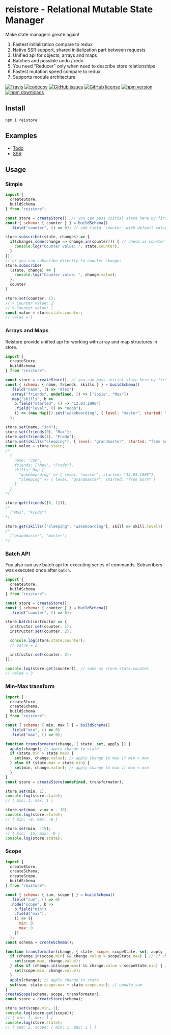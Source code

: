 # reistore - Relational Mutable State Manager
Make state managers greate again!

1. Fastest initialization compare to redux
2. Native SSR support, shared initialization part between requests
3. Unified api for objects, arrays and maps
4. Batches and possible undo / redo
5. You need "Reducer" only when need to describe store relationships
6. Fastest mutation speed compare to redux
7. Supports module architecture

[![Travis](https://img.shields.io/travis/Wroud/reistore.svg)](https://travis-ci.org/Wroud/reistore)
[![codecov](https://codecov.io/gh/Wroud/reistore/branch/master/graph/badge.svg)](https://codecov.io/gh/Wroud/reistore)
[![GitHub issues](https://img.shields.io/github/issues/Wroud/reistore.svg)](https://github.com/Wroud/reistore/issues)
[![GitHub license](https://img.shields.io/github/license/Wroud/reistore.svg)](https://github.com/Wroud/reistore/blob/master/LICENSE)
[![npm version](https://img.shields.io/npm/v/reistore.svg?style=flat-square)](https://www.npmjs.com/package/reistore)
[![npm downloads](https://img.shields.io/npm/dm/reistore.svg?style=flat-square)](https://www.npmjs.com/package/reistore)

## Install
```
npm i reistore
```

## Examples
* [Todo](https://codesandbox.io/s/github/Wroud/reistore-react/tree/master/examples/ts)
* [SSR](https://codesandbox.io/s/github/Wroud/reistore-react/tree/master/examples/ssr)

## Usage
### Simple
```js
import { 
  createStore,
  buildSchema
} from "reistore";

const store = createStore(); // you can pass initial state here by first argument
const { schema: { counter } } = buildSchema()
  .field("counter", () => 0); // add field `counter` with default value `0`

store.subscribe((state, changes) => {
  if(changes.some(change => change.in(counter))) { // check is counter value changed
    console.log("Counter value: ", state.counter);
  }
});
// or you can subscribe directly to counter changes
store.subscribe(
  (state, change) => {
    console.log("Counter value: ", change.value);
  },
  counter
)

store.set(counter, 1);
// > Counter value: 1
// > Counter value: 1
const value = store.state.counter;
// value = 1
```

### Arrays and Maps
Reistore provide unified api for working with array and map structures in store.
```js
import { 
  createStore,
  buildSchema
} from "reistore";

const store = createStore(); // you can pass initial state here by first argument
const { schema: { name, friends, skills } } = buildSchema()
  .field("name", () => "Alex")
  .array("friends", undefined, () => ["Josie", "Max"])
  .map("skills", b =>
    b.field("started", () => "12.03.1990")
    .field("level", () => "noob"),
    () => (new Map()).set("wakeboarding", { level: "master", started: "12.03.1998"})
  );

store.set(name, "Jon");
store.set(friends(0), "Max");
store.set(friends(1), "Frodo");
store.set(skills("sleeping"), { level: "grandmaster", started: "from born" });
const value = store.state;
/*
  {
    name: "Jon",
    friends: ["Max", "Frodo"],
    skills: Map {
      "wakeboarding" => { level: "master", started: "12.03.1998"},
      "sleeping" => { level: "grandmaster", started: "from born" }
    }
  }
*/

store.get(friends([0, 1]));
/*
  ["Max", "Frodo"]
*/

store.get(skills(["sleeping", "wakeboarding"], skill => skill.level))
/*
  ["grandmaster", "master"]
*/
```

### Batch API
You also can use batch api for executing series of commands.
Subscribers was executed once after `batch`.
```js
import {
  createStore,
  buildSchema
} from "reistore";

const store = createStore();
const { schema: { counter } } = buildSchema()
  .field("counter", () => 0);

store.batch(instructor => {
  instructor.set(counter, 1);
  instructor.set(counter, 2);

  console.log(store.state.counter);
  // value = 2

  instructor.set(counter, 3);
});

console.log(store.get(counter)); // same as store.state.counter
// value = 3
```

### Min-Max transform
```js
import {
  createStore,
  createSchema,
  buildSchema
} from "reistore";

const { schema: { min, max } } = buildSchema()
  .field("min", () => 0)
  .field("max", () => 0);

function transformator(change, { state, set, apply }) {
  apply(change); // apply change to state
  if (state.min > state.max) {
    set(max, change.value); // apply change to max if min > max
  } else if (state.max < state.min) {
    set(min, change.value); // apply change to max if max < min
  }
}
const store = createStore(undefined, transformator);

store.set(min, 1);
console.log(store.state);
// { min: 1, max: 1 }

store.set(max, v => v - 10);
console.log(store.state);
// { min: -9, max: -9 }

store.set(min, -15);
// { min: -15, max: -9 }
console.log(store.state);
```

### Scope
```js
import {
  createStore,
  createSchema,
  createScope,
  buildSchema
} from "reistore";

const { schema: { sum, scope } } = buildSchema()
  .field("sum", () => 0)
  .node("scope", b =>
    b.field("min")
    .field("max"),
    () => ({
      min: 0,
      max: 0
    })
  );
const schema = createSchema();

function transformator(change, { state, scope: scopeState, set, apply }) {
  if (change.in(scope.min) && change.value > scopeState.max) { // if changed min and new value(min) > state.scope.max 
    set(scope.max, change.value);
  } else if (change.in(scope.max) && change.value < scopeState.min) { // if changed max and new value(max) < state.scope.min
    set(scope.min, change.value);
  }
  apply(change); // apply change to state
  set(sum, state.scope.max + state.scope.min); // update sum
}
createScope(schema, scope, transformator);
const store = createStore(schema);

store.set(scope.min, 1);
console.log(store.get(scope));
// { min: 1, max: 1 }
console.log(store.state);
// { sum: 2, scope: { min: 1, max: 1 } }
```

